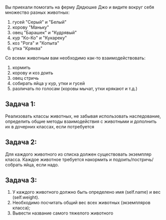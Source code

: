 Вы приехали помогать на ферму Дядюшке Джо и видите вокруг себя множество разных животных:
1. гусей "Серый" и "Белый"
1. корову "Маньку"
1. овец "Барашек" и "Кудрявый"
1. кур "Ко-Ко" и "Кукареку"
1. коз "Рога" и "Копыта"
1. утка "Кряква"

Со всеми животным вам необходимо как-то взаимодействовать:
1. кормить
1. корову и коз доить
1. овец стричь
1. собирать яйца у кур, утки и гусей
1. различать по голосам (коровы мычат, утки крякают и т.д.)

## Задача 1:
Реализовать классы животных, не забывая использовать наследование, определить общие методы взаимодействия с животными и дополнить их в дочерних классах, если потребуется

## Задача 2:
Для каждого животного из списка должен существовать экземпляр класса. Каждое животное требуется накормить и подоить/постричь/собрать яйца, если надо.

## Задача 3:
1. У каждого животного должно быть определено имя (self.name) и вес (self.weight).
1. Необходимо посчитать общий вес всех животных (экземпляров класса);
1. Вывести название самого тяжелого животного
